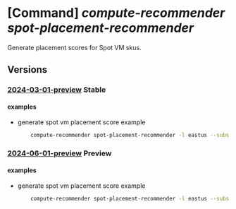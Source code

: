 # [Command] _compute-recommender spot-placement-recommender_

Generate placement scores for Spot VM skus.

## Versions

### [2024-03-01-preview](/Resources/mgmt-plane/L3N1YnNjcmlwdGlvbnMve30vcHJvdmlkZXJzL21pY3Jvc29mdC5jb21wdXRlL2xvY2F0aW9ucy97fS9kaWFnbm9zdGljcy9zcG90cGxhY2VtZW50cmVjb21tZW5kZXIvZ2VuZXJhdGU=/2024-03-01-preview.xml) **Stable**

<!-- mgmt-plane /subscriptions/{}/providers/microsoft.compute/locations/{}/diagnostics/spotplacementrecommender/generate 2024-03-01-preview -->

#### examples

- generate spot vm placement score example
    ```bash
        compute-recommender spot-placement-recommender -l eastus --subscription ffffffff-ffff-ffff-ffff-ffffffffffff --availability-zones true --desired-locations '["eastus", "eastus2"]' --desired-count 1 --desired-sizes '[{"sku": "Standard_D2_v2"}]'
    ```

### [2024-06-01-preview](/Resources/mgmt-plane/L3N1YnNjcmlwdGlvbnMve30vcHJvdmlkZXJzL21pY3Jvc29mdC5jb21wdXRlL2xvY2F0aW9ucy97fS9wbGFjZW1lbnRzY29yZXMvc3BvdC9nZW5lcmF0ZQ==/2024-06-01-preview.xml) **Preview**

<!-- mgmt-plane /subscriptions/{}/providers/microsoft.compute/locations/{}/placementscores/spot/generate 2024-06-01-preview -->

#### examples

- generate spot vm placement score example
    ```bash
        compute-recommender spot-placement-recommender -l eastus --subscription ffffffff-ffff-ffff-ffff-ffffffffffff --availability-zones true --desired-locations '["eastus", "eastus2"]' --desired-count 1 --desired-sizes '[{"sku": "Standard_D2_v2"}]'
    ```
